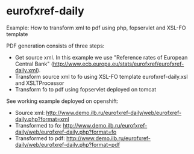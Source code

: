 # eurofxref-daily
Example: How to transform xml to pdf using php, fopservlet and XSL-FO template

PDF generation consists of three steps:
- Get source xml. In this example we use "Reference rates of European Central Bank" (http://www.ecb.europa.eu/stats/eurofxref/eurofxref-daily.xml). 
- Transform source xml to fo using XSL-FO template eurofxref-daily.xsl and XSLTProcessor
- Transform fo to pdf using fopservlet deployed on tomcat

See working example deployed on openshift:
- Source xml: http://www.demo.ilb.ru/eurofxref-daily/web/eurofxref-daily.php?format=xml
- Transformed to fo: http://www.demo.ilb.ru/eurofxref-daily/web/eurofxref-daily.php?format=fo
- Transformed to pdf: http://www.demo.ilb.ru/eurofxref-daily/web/eurofxref-daily.php?format=pdf

